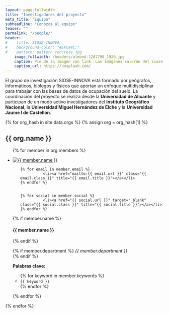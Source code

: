 ```yaml
---
layout: page-fullwidth
title: "Investigadores del proyecto"
meta_title: "Equipo"
subheadline: "Conozca al equipo"
teaser: ""
permalink: "/people/"
header:
#    title: SIOSE-INNOVA
#    background-color: "#EFC94C;"
#    pattern: pattern_concrete.jpg
    image_fullwidth: /headers/almond-1287798_1920.jpg
    caption: Pie de la imagen con link. Las imágenes saldrán del siose, vuelos, históricos, etc
    caption_url: https://unsplash.com/
---
```



El grupo de investigación SIOSE-INNOVA está formado por geógrafos, informáticos, biólogos y físicos que aportan un enfoque multidisciplinar para trabajar con las bases de datos de ocupación del suelo. La coordinación del proyecto se realiza desde la **Universidad de Alicante** y participan de un modo activo investigadores del **Instituto Geográfico Nacional**, la **Universidad Miguel Hernández de Elche** y la **Universidad Jaume I de Castellón**.


{% for org_hash in site.data.orgs %}
{% assign org = org_hash[1] %}

<h2>{{ org.name }}</h2>


<ul class="small-block-grid-2 medium-block-grid-3 large-block-grid-4">


{% for member in org.members %}




<li>

<a class="th" href="{{ member.social.first.url }}">
<img src="{{ member.pic  | prepend: "/images/people/" | prepend: base_path }}" alt="{{ member.name }}">
</a>


<ul class="inline-list">

	{% for email in member.email %}
              <li><a href="mailto:{{ email.url }}" class="{{ email.class }}" title="{{ email.title }}"></a></li>
	{% endfor %}


	{% for social in member.social %}
              <li><a href="{{ social.url }}" target="_blank" class="{{ social.class }}" title="{{ social.title }}"></a></li>
	{% endfor %}
</ul>



{% if member.name %}
	<h4>{{ member.name }}</h4>
{% endif %}

{% if member.department %}
	<i>{{ member.department }}</i><br/>
{% endif %}


<strong>Palabras clave:</strong>
<ul>
{% for keyword in member.keywords %}
	<li><code class="highlighter-rouge">{{ keyword }}</code></li>
{% endfor %}
</ul>

</li>





{% endfor %}

</ul>


{% endfor %}

